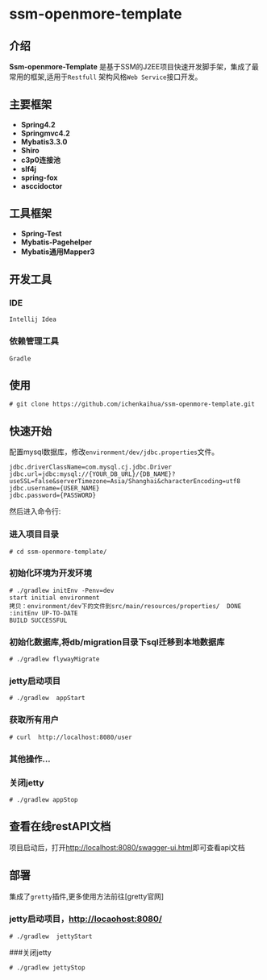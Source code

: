 # ssm-openmore-template

## 介绍
**Ssm-openmore-Template** 是基于SSM的J2EE项目快速开发脚手架，集成了最常用的框架,适用于`Restfull` 架构风格`Web Service`接口开发。

## 主要框架
* **Spring4.2**
* **Springmvc4.2**
* **Mybatis3.3.0**
* **Shiro**
* **c3p0连接池**
* **slf4j**
* **spring-fox**
* **asccidoctor**

## 工具框架
* **Spring-Test** 
* **Mybatis-Pagehelper** 
* **Mybatis通用Mapper3** 

## 开发工具
### IDE
`Intellij Idea`
### 依赖管理工具
`Gradle`

## 使用
``` shell
# git clone https://github.com/ichenkaihua/ssm-openmore-template.git
```

## 快速开始
配置mysql数据库，修改`environment/dev/jdbc.properties`文件。
```
jdbc.driverClassName=com.mysql.cj.jdbc.Driver
jdbc.url=jdbc:mysql://{YOUR_DB_URL}/{DB_NAME}?useSSL=false&serverTimezone=Asia/Shanghai&characterEncoding=utf8
jdbc.username={USER_NAME}
jdbc.password={PASSWORD}
```
然后进入命令行:

### 进入项目目录
```shell
# cd ssm-openmore-template/
```
### 初始化环境为开发环境
```shell
# ./gradlew initEnv -Penv=dev
start initial environment
拷贝：environment/dev下的文件到src/main/resources/properties/  DONE
:initEnv UP-TO-DATE
BUILD SUCCESSFUL
```

### 初始化数据库,将db/migration目录下sql迁移到本地数据库
```shell
# ./gradlew flywayMigrate
```

### jetty启动项目
```shell
# ./gradlew  appStart
```

### 获取所有用户
```shell
# curl  http://localhost:8080/user
```

### 其他操作...

### 关闭jetty
```shell
# ./gradlew appStop
```

## 查看在线restAPI文档
项目启动后，打开[http://localhost:8080/swagger-ui.html](http://localhost:8080/swagger-ui.html)即可查看api文档

## 部署
集成了`gretty`插件,更多使用方法前往[gretty官网]
### jetty启动项目，[http://locaohost:8080/](http://locaohost:8080/)
```shell
# ./gradlew  jettyStart
```
###关闭jetty
```shell
# ./gradlew jettyStop
```



